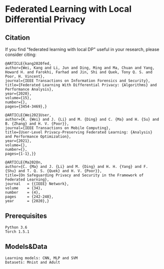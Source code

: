 Federated Learning with Local Differential Privacy
======
Citation
-----
If you find "federated learning with local DP" useful in your research, please consider citing:

    @ARTICLE{kang2020fed,
    author={Wei, Kang and Li, Jun and Ding, Ming and Ma, Chuan and Yang, Howard H. and Farokhi, Farhad and Jin, Shi and Quek, Tony Q. S. and Poor, H. Vincent},
    journal={IEEE Transactions on Information Forensics and Security}, 
    title={Federated Learning With Differential Privacy: {Algorithms} and Performance Analysis}, 
    year={2020},
    volume={15},
    number={},
    pages={3454-3469},}
    
    @ARTICLE{Wei2021User,
    author={K. {Wei} and J. {Li} and M. {Ding} and C. {Ma} and H. {Su} and B. {Zhang} and H. V. {Poor}},
    journal={IEEE Transactions on Mobile Computing}, 
    title={User-Level Privacy-Preserving Federated Learning: {Analysis} and Performance Optimization}, 
    year={2021},
    volume={},
    number={},
    pages={1-1},}}

    @ARTICLE{Ma202On,
    author={C. {Ma} and J. {Li} and M. {Ding} and H. H. {Yang} and F. {Shu} and T. Q. S. {Quek} and H. V. {Poor}},
    title={On Safeguarding Privacy and Security in the Framework of Federated Learning},
    journal   = {{IEEE} Network},
    volume    = {34},
    number    = {4},
    pages     = {242-248},
    year      = {2020},}

Prerequisites
-----
    Python 3.6
    Torch 1.5.1
Models&Data
-----
    Learning models: CNN, MLP and SVM
    Datasets: Mnist and Adult
